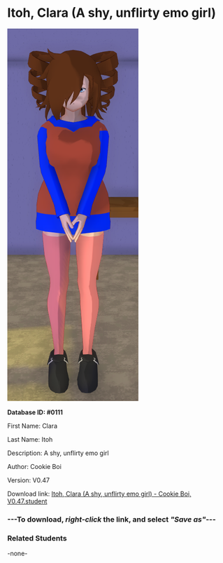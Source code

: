 # Itoh, Clara (A shy, unflirty emo girl)

<img src="../../Files/Images/Itoh, Clara (A shy, unflirty emo girl).png" title="Itoh, Clara (A shy, unflirty emo girl) - Cookie Boi, V0.47">

**Database ID: #0111**

First Name: Clara

Last Name: Itoh

Description: A shy, unflirty emo girl

Author: Cookie Boi

Version: V0.47

Download link: <a href="https://raw.githubusercontent.com/Arbiter1223/Daigaku-Gurashi-Custom-Students/master/Files/Student%20Files/Itoh%2C%20Clara%20(A%20shy%2C%20unflirty%20emo%20girl)%20-%20Cookie%20Boi%2C%20V0.47.student">Itoh, Clara (A shy, unflirty emo girl) - Cookie Boi, V0.47.student</a>

### ---**To download, _right-click_ the link, and select _"Save as"_**---

### Related Students

-none-
